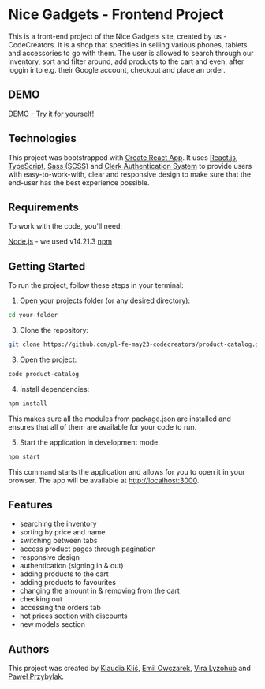 # Nice Gadgets - Frontend Project

This is a front-end project of the Nice Gadgets site, created by us - CodeCreators. It is a shop that specifies in selling various phones, tablets and accessories to go with them. The user is allowed to search through our inventory, sort and filter around, add products to the cart and even, after loggin into e.g. their Google account, checkout and place an order.

## DEMO

[DEMO - Try it for yourself!](https://pl-fe-may23-codecreators.github.io/product-catalog/#/)

## Technologies
This project was bootstrapped with [Create React App](https://github.com/facebook/create-react-app). It uses [React.js](https://react.dev/), [TypeScript](https://www.typescriptlang.org/), [Sass (SCSS)](https://sass-lang.com/) and [Clerk Authentication System](https://clerk.com/) to provide users with easy-to-work-with, clear and responsive design to make sure that the end-user has the best experience possible.

## Requirements
To work with the code, you'll need:

[Node.js](https://nodejs.org/) - we used v14.21.3
[npm](https://www.npmjs.com/)

## Getting Started

To run the project, follow these steps in your terminal:

1. Open your projects folder (or any desired directory):

```bash
cd your-folder
```

3. Clone the repository:

```bash
git clone https://github.com/pl-fe-may23-codecreators/product-catalog.git
```

3. Open the project:

```bash
code product-catalog
```

4. Install dependencies:

```bash
npm install
```
This makes sure all the modules from package.json are installed and ensures that all of them are available for your code to run.

5. Start the application in development mode:

```bash
npm start
```

This command starts the application and allows for you to open it in your browser.
The app will be available at [http://localhost:3000](http://localhost:3000).

## Features

- searching the inventory
- sorting by price and name
- switching between tabs
- access product pages through pagination
- responsive design
- authentication (signing in & out)
- adding products to the cart
- adding products to favourites
- changing the amount in & removing from the cart
- checking out
- accessing the orders tab
- hot prices section with discounts
- new models section


## Authors
This project was created by [Klaudia Kliś](https://github.com/klaudia-klis), [Emil Owczarek](https://github.com/emil-owczarek), [Vira Lyzohub](https://github.com/Vira-V) and [Paweł Przybylak](https://github.com/PawelP2001).

